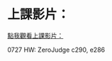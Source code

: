 # 上課影片：
[點我觀看上課影片：](https://www.youtube.com/playlist?list=PLdvY4QzZf7AmzTbeANNb9OToB0xc_KEB-)

0727 HW:
ZeroJudge c290, e286